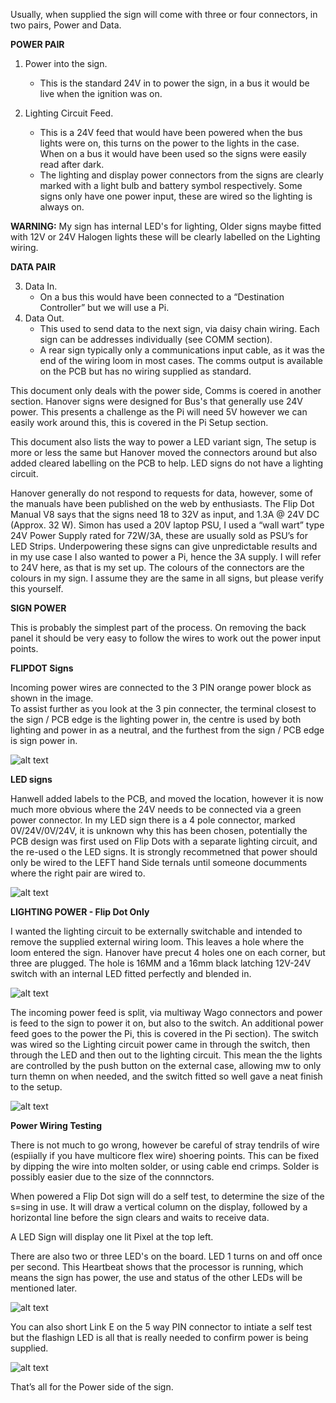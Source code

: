 Usually, when supplied the sign will come with three or four connectors, in two pairs, Power and Data.

**POWER PAIR**

1. Power into the sign.
   - This is the standard 24V in to power the sign, in a bus it would be live when the ignition was on.

2.	Lighting Circuit Feed.
     - This is a 24V feed that would have been powered when the bus lights were on, this turns on the power to the lights in the case.  When on a bus it would have been used so the signs were easily read after dark.
     - The lighting and display power connectors from the signs are clearly marked with a light bulb and battery symbol respectively.   Some signs only have one power input, these are wired so the lighting is always on.

**WARNING:** My sign has internal LED's for lighting, Older signs maybe fitted with 12V or 24V  Halogen lights  these will be clearly labelled on the Lighting wiring.

**DATA PAIR**

3.	Data In.
     - On a bus this would have been connected to a “Destination Controller” but we will use a Pi.
4.	Data Out.
     - This used to send data to the next sign, via daisy chain wiring.  Each sign can be addresses individually (see COMM section).
    - A rear sign typically only a communications input cable, as it was the end of the wiring loom in most cases.    The comms output is available on the PCB but has no wiring supplied  as standard.

This document only deals with the power side, Comms is coered in another section.    Hanover signs were designed for Bus's that generally use 24V power.  This presents a challenge as the Pi will need 5V however we can easily work around this, this is covered in the Pi Setup section.

This document also lists the way to power a LED variant sign, The setup is more or less the same but Hanover moved the connectors around but also added cleared labelling on the PCB to help.  LED signs do not have a lighting circuit.

Hanover generally do not respond to requests for data, however, some of the manuals have been published on the web by enthusiasts.  The Flip Dot Manual V8 says that the signs need 18 to 32V as input, and 1.3A @ 24V DC (Approx. 32 W).
Simon has used a 20V laptop PSU, I used a “wall wart” type 24V Power Supply rated for 72W/3A, these are usually sold as PSU’s for LED Strips.  Underpowering these signs can give unpredictable results and in my use case I also wanted to power a Pi, hence the 3A supply.
I will refer to 24V here, as that is my set up.   The colours of the connectors are the colours in my sign.   I assume they are the same in all signs, but please verify this yourself. 

**SIGN POWER**

This is probably the simplest part of the process.  On removing the back panel it should be very easy to follow the wires to work out the power input points.  

**FLIPDOT Signs**

Incoming power wires are connected to the 3 PIN orange power block as shown in the image.  
To assist further as you look at the 3 pin connecter, the terminal closest to the sign / PCB edge is the lighting power in, the centre is used by both lighting and power in as a neutral, and the furthest from the sign / PCB edge is sign power in.

![alt text](https://github.com/gjchester/Hanover-Display-Flip-Dot-Local-Aircraft-Tracker-Hardware-Setup/blob/main/Sign%20Electrics/FlipDot%20Wiring.jpg?raw=true)


**LED signs**

Hanwell added labels to the PCB, and moved the location, however it is now much more obvious where the 24V needs to be connected via a green power connector.  In my LED sign there is a 4 pole connector, marked 0V/24V/0V/24V,  it is unknown why this has been chosen, potentially the PCB design was first used on Flip Dots with a separate lighting circuit, and the re-used o the LED signs. It is strongly recommetned that power should only be wired to the LEFT hand Side ternals until someone documments where the right pair are wired to.

![alt text](https://github.com/gjchester/Hanover-Display-Flip-Dot-Local-Aircraft-Tracker-Hardware-Setup/blob/main/Sign%20Electrics/LEDDot%20Wiring.jpg?raw=true)

**LIGHTING POWER - Flip Dot Only**

I wanted the lighting circuit to be externally switchable and intended to remove the supplied external wiring loom.  This leaves a hole where the loom entered the sign.  Hanover have precut 4 holes one on each corner, but three are plugged.   The hole is 16MM and a 16mm black latching 12V-24V switch with an internal LED fitted perfectly and blended in.

![alt text](https://github.com/gjchester/Hanover-Display-Flip-Dot-Local-Aircraft-Tracker-Hardware-Setup/blob/main/Sign%20Electrics/Button.jpg?raw=true)

The incoming power feed is split, via multiway Wago connectors and power is feed to the sign to power it on, but also to the switch.  An additional power feed goes to the power the Pi, this is covered in the  Pi section).   The switch was wired so the Lighting circuit power came in through the switch, then through the LED and then out to the lighting circuit.  This mean the the lights are controlled by the push button on the external case, allowing mw to only turn themn on when needed,  and the switch fitted so well gave a neat finish to the setup.

![alt text](https://github.com/gjchester/Hanover-Display-Flip-Dot-Local-Aircraft-Tracker-Hardware-Setup/blob/main/Sign%20Electrics/SwitchWiring.jpg?raw=true)


**Power Wiring Testing**

There is not much to go wrong, however be careful of stray tendrils of wire (espiially if you have multicore flex wire) shoering points.  This can be fixed by dipping the wire into molten solder, or using cable end crimps.  Solder is possibly easier due to the size of the connnctors.

When powered a Flip Dot sign will do a self test, to determine the size of the s=sing in use.   It will draw a vertical column  on the display, followed by a horizontal line before the sign clears and waits to receive data. 

A LED Sign will display one lit Pixel at the top left.

There are also two or three LED's on the board.   LED 1 turns on and off once per second. This Heartbeat shows that the processor is running, which means the sign has power, the use and status of the other LEDs will be mentioned later. 

![alt text](https://github.com/gjchester/Hanover-Display-Flip-Dot-Local-Aircraft-Tracker-Hardware-Setup/blob/main/Sign%20Electrics/StatusLED.jpg?raw=true)

You can also short Link E on the 5 way PIN connector to intiate a self test but the  flashign LED is all that is really needed to confirm power is being supplied.

![alt text](https://github.com/gjchester/Hanover-Display-Flip-Dot-Local-Aircraft-Tracker-Hardware-Setup/blob/main/Sign%20Electrics/JumperLK3.jpg?raw=true)


That’s all for the Power side of the sign.


